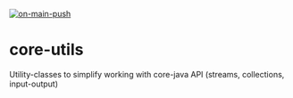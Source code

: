 [![on-main-push](https://github.com/krm-demo/core-utils/actions/workflows/on-main-push.yml/badge.svg)](https://github.com/krm-demo/core-utils/actions/workflows/on-main-push.yml)

# core-utils
Utility-classes to simplify working with core-java API (streams, collections, input-output)
